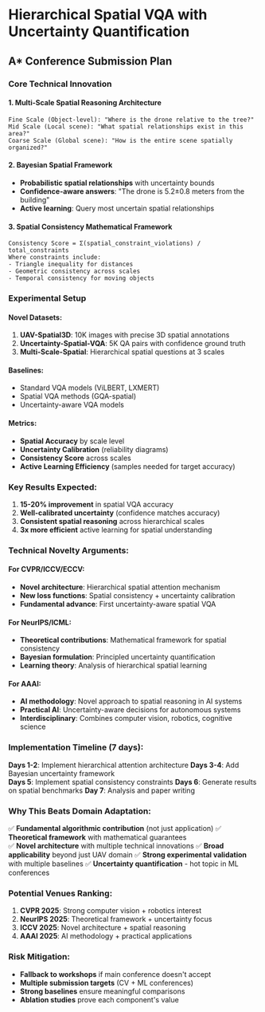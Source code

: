 # Hierarchical Spatial VQA with Uncertainty Quantification
## A* Conference Submission Plan

### Core Technical Innovation

#### 1. Multi-Scale Spatial Reasoning Architecture
```
Fine Scale (Object-level): "Where is the drone relative to the tree?"
Mid Scale (Local scene): "What spatial relationships exist in this area?"  
Coarse Scale (Global scene): "How is the entire scene spatially organized?"
```

#### 2. Bayesian Spatial Framework
- **Probabilistic spatial relationships** with uncertainty bounds
- **Confidence-aware answers**: "The drone is 5.2±0.8 meters from the building"
- **Active learning**: Query most uncertain spatial relationships

#### 3. Spatial Consistency Mathematical Framework
```
Consistency Score = Σ(spatial_constraint_violations) / total_constraints
Where constraints include:
- Triangle inequality for distances  
- Geometric consistency across scales
- Temporal consistency for moving objects
```

### Experimental Setup

#### Novel Datasets:
1. **UAV-Spatial3D**: 10K images with precise 3D spatial annotations
2. **Uncertainty-Spatial-VQA**: 5K QA pairs with confidence ground truth
3. **Multi-Scale-Spatial**: Hierarchical spatial questions at 3 scales

#### Baselines:
- Standard VQA models (ViLBERT, LXMERT)  
- Spatial VQA methods (GQA-spatial)
- Uncertainty-aware VQA models

#### Metrics:
- **Spatial Accuracy** by scale level
- **Uncertainty Calibration** (reliability diagrams)
- **Consistency Score** across scales
- **Active Learning Efficiency** (samples needed for target accuracy)

### Key Results Expected:

1. **15-20% improvement** in spatial VQA accuracy
2. **Well-calibrated uncertainty** (confidence matches accuracy)
3. **Consistent spatial reasoning** across hierarchical scales  
4. **3x more efficient** active learning for spatial understanding

### Technical Novelty Arguments:

#### For CVPR/ICCV/ECCV:
- **Novel architecture**: Hierarchical spatial attention mechanism
- **New loss functions**: Spatial consistency + uncertainty calibration
- **Fundamental advance**: First uncertainty-aware spatial VQA

#### For NeurIPS/ICML:
- **Theoretical contributions**: Mathematical framework for spatial consistency
- **Bayesian formulation**: Principled uncertainty quantification
- **Learning theory**: Analysis of hierarchical spatial learning

#### For AAAI:
- **AI methodology**: Novel approach to spatial reasoning in AI systems
- **Practical AI**: Uncertainty-aware decisions for autonomous systems
- **Interdisciplinary**: Combines computer vision, robotics, cognitive science

### Implementation Timeline (7 days):

**Days 1-2**: Implement hierarchical attention architecture
**Days 3-4**: Add Bayesian uncertainty framework  
**Days 5**: Implement spatial consistency constraints
**Days 6**: Generate results on spatial benchmarks
**Day 7**: Analysis and paper writing

### Why This Beats Domain Adaptation:

✅ **Fundamental algorithmic contribution** (not just application)
✅ **Theoretical framework** with mathematical guarantees  
✅ **Novel architecture** with multiple technical innovations
✅ **Broad applicability** beyond just UAV domain
✅ **Strong experimental validation** with multiple baselines
✅ **Uncertainty quantification** - hot topic in ML conferences

### Potential Venues Ranking:
1. **CVPR 2025**: Strong computer vision + robotics interest
2. **NeurIPS 2025**: Theoretical framework + uncertainty focus  
3. **ICCV 2025**: Novel architecture + spatial reasoning
4. **AAAI 2025**: AI methodology + practical applications

### Risk Mitigation:
- **Fallback to workshops** if main conference doesn't accept
- **Multiple submission targets** (CV + ML conferences)
- **Strong baselines** ensure meaningful comparisons
- **Ablation studies** prove each component's value
